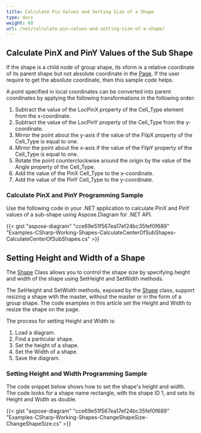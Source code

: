 ```yaml
---
title: Calculate Pin Values and Setting Size of a Shape
type: docs
weight: 60
url: /net/calculate-pin-values-and-setting-size-of-a-shape/
---
```


## **Calculate PinX and PinY Values of the Sub Shape**
If the shape is a child node of group shape, its xform is a relative coordinate of its parent shape but not absolute coordinate in the [Page](http://www.aspose.com/api/net/diagram/aspose.diagram/page). If the user require to get the absolute coordinate, then this sample code helps.

A point specified in local coordinates can be converted into parent coordinates by applying the following transformations in the following order:

1. Subtract the value of the LocPinX property of the Cell_Type element from the x-coordinate.
1. Subtract the value of the LocPinY property of the Cell_Type from the y-coordinate.
1. Mirror the point about the y-axis if the value of the FlipX property of the Cell_Type is equal to one.
1. Mirror the point about the x-axis if the value of the FlipY property of the Cell_Type is equal to one.
1. Rotate the point counterclockwise around the origin by the value of the Angle property of the Cell_Type.
1. Add the value of the PinX Cell_Type to the x-coordinate.
1. Add the value of the PinY Cell_Type to the y-coordinate.
### **Calculate PinX and PinY Programming Sample**
Use the following code in your .NET application to calculate PinX and PinY values of a sub-shape using Aspose.Diagram for .NET API.







{{< gist "aspose-diagram" "cce69e51f567ea17ef24bc35fef0f689" "Examples-CSharp-Working-Shapes-CalculateCenterOfSubShapes-CalculateCenterOfSubShapes.cs" >}}
## **Setting Height and Width of a Shape**
The [Shape](http://www.aspose.com/api/net/diagram/aspose.diagram/shape) Class allows you to control the shape size by specifying height and width of the shape using SetHeight and SetWidth methods.

The SetHeight and SetWidth methods, exposed by the [Shape](http://www.aspose.com/api/net/diagram/aspose.diagram/shape) class, support resizing a shape with the master, without the master or in the form of a group shape. The code examples in this article set the Height and Width to resize the shape on the page.

The process for setting Height and Width is:

1. Load a diagram.
1. Find a particular shape.
1. Set the height of a shape.
1. Set the Width of a shape.
1. Save the diagram.
### **Setting Height and Width Programming Sample**
The code snippet below shows how to set the shape's height and width. The code looks for a shape name rectangle, with the shape ID 1, and sets its Height and Width as double.

{{< gist "aspose-diagram" "cce69e51f567ea17ef24bc35fef0f689" "Examples-CSharp-Working-Shapes-ChangeShapeSize-ChangeShapeSize.cs" >}}
